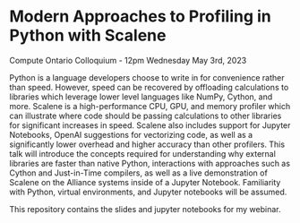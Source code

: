 # Modern Approaches to Profiling in Python with Scalene

Compute Ontario Colloquium - 12pm Wednesday May 3rd, 2023

Python is a language developers choose to write in for convenience rather than speed. However, speed can be recovered by offloading calculations to libraries which leverage lower level languages like NumPy, Cython, and more. Scalene is a high-performance CPU, GPU, and memory profiler which can illustrate where code should be passing calculations to other libraries for significant increases in speed. Scalene also includes support for Jupyter Notebooks, OpenAI suggestions for vectorizing code, as well as a significantly lower overhead and higher accuracy than other profilers. This talk will introduce the concepts required for understanding why external libraries are faster than native Python, interactions with approaches such as Cython and Just-in-Time compilers, as well as a live demonstration of Scalene on the Alliance systems inside of a Jupyter Notebook. Familiarity with Python, virtual environments, and Jupyter notebooks will be assumed.

This repository contains the slides and jupyter notebooks for my webinar.
